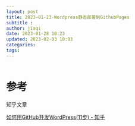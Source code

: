```yaml
---
layout: post
title: 2023-01-23-Wordpress静态部署到GithubPages
subtitle :
author: jiaqi
date: 2023-01-28 18:23
updated: 2023-02-03 10:03
categories: 
tags:
---
```

```toc
```


# 参考

知乎文章

[如何用GitHub开发WordPress(11步) - 知乎](https://zhuanlan.zhihu.com/p/373130234)